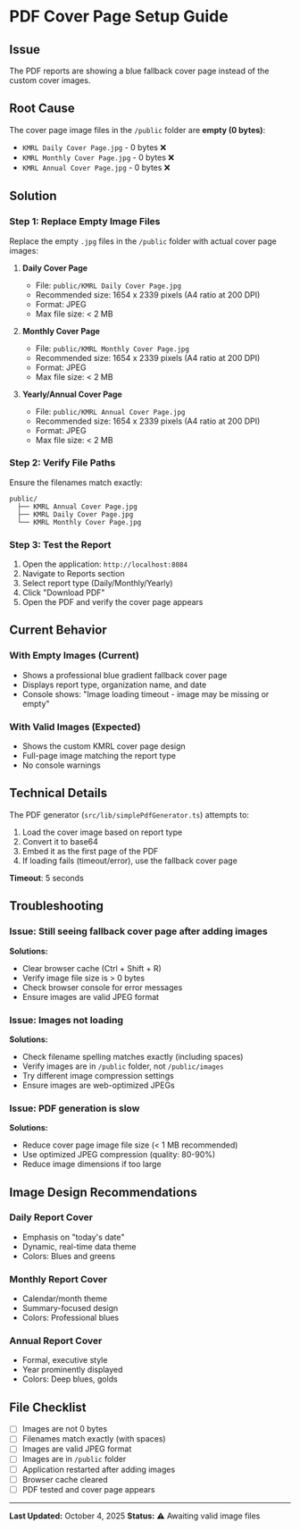 # PDF Cover Page Setup Guide

## Issue

The PDF reports are showing a blue fallback cover page instead of the custom cover images.

## Root Cause

The cover page image files in the `/public` folder are **empty (0 bytes)**:

- `KMRL Daily Cover Page.jpg` - 0 bytes ❌
- `KMRL Monthly Cover Page.jpg` - 0 bytes ❌
- `KMRL Annual Cover Page.jpg` - 0 bytes ❌

## Solution

### Step 1: Replace Empty Image Files

Replace the empty `.jpg` files in the `/public` folder with actual cover page images:

1. **Daily Cover Page**

   - File: `public/KMRL Daily Cover Page.jpg`
   - Recommended size: 1654 x 2339 pixels (A4 ratio at 200 DPI)
   - Format: JPEG
   - Max file size: < 2 MB

2. **Monthly Cover Page**

   - File: `public/KMRL Monthly Cover Page.jpg`
   - Recommended size: 1654 x 2339 pixels (A4 ratio at 200 DPI)
   - Format: JPEG
   - Max file size: < 2 MB

3. **Yearly/Annual Cover Page**
   - File: `public/KMRL Annual Cover Page.jpg`
   - Recommended size: 1654 x 2339 pixels (A4 ratio at 200 DPI)
   - Format: JPEG
   - Max file size: < 2 MB

### Step 2: Verify File Paths

Ensure the filenames match exactly:

```
public/
  ├── KMRL Annual Cover Page.jpg
  ├── KMRL Daily Cover Page.jpg
  └── KMRL Monthly Cover Page.jpg
```

### Step 3: Test the Report

1. Open the application: `http://localhost:8084`
2. Navigate to Reports section
3. Select report type (Daily/Monthly/Yearly)
4. Click "Download PDF"
5. Open the PDF and verify the cover page appears

## Current Behavior

### With Empty Images (Current)

- Shows a professional blue gradient fallback cover page
- Displays report type, organization name, and date
- Console shows: "Image loading timeout - image may be missing or empty"

### With Valid Images (Expected)

- Shows the custom KMRL cover page design
- Full-page image matching the report type
- No console warnings

## Technical Details

The PDF generator (`src/lib/simplePdfGenerator.ts`) attempts to:

1. Load the cover image based on report type
2. Convert it to base64
3. Embed it as the first page of the PDF
4. If loading fails (timeout/error), use the fallback cover page

**Timeout**: 5 seconds

## Troubleshooting

### Issue: Still seeing fallback cover page after adding images

**Solutions:**

- Clear browser cache (Ctrl + Shift + R)
- Verify image file size is > 0 bytes
- Check browser console for error messages
- Ensure images are valid JPEG format

### Issue: Images not loading

**Solutions:**

- Check filename spelling matches exactly (including spaces)
- Verify images are in `/public` folder, not `/public/images`
- Try different image compression settings
- Ensure images are web-optimized JPEGs

### Issue: PDF generation is slow

**Solutions:**

- Reduce cover page image file size (< 1 MB recommended)
- Use optimized JPEG compression (quality: 80-90%)
- Reduce image dimensions if too large

## Image Design Recommendations

### Daily Report Cover

- Emphasis on "today's date"
- Dynamic, real-time data theme
- Colors: Blues and greens

### Monthly Report Cover

- Calendar/month theme
- Summary-focused design
- Colors: Professional blues

### Annual Report Cover

- Formal, executive style
- Year prominently displayed
- Colors: Deep blues, golds

## File Checklist

- [ ] Images are not 0 bytes
- [ ] Filenames match exactly (with spaces)
- [ ] Images are valid JPEG format
- [ ] Images are in `/public` folder
- [ ] Application restarted after adding images
- [ ] Browser cache cleared
- [ ] PDF tested and cover page appears

---

**Last Updated:** October 4, 2025
**Status:** ⚠️ Awaiting valid image files
